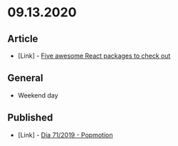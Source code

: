 # 09.13.2020

## Article

- \[Link\] - [Five awesome React packages to check out](https://medium.com/javascript-in-plain-english/five-awesome-react-packages-to-check-out-1ee42f2c19f7)

## General

- Weekend day

## Published

- \[Link\] - [Dia 71/2019 - Popmotion](https://nerdcalistenico.com.br/hemersonvianna/artigos/daysofcode/2019/dia-71-popmotion/)
